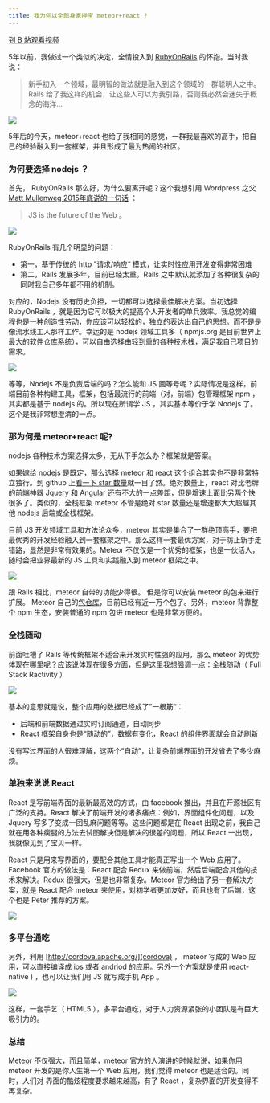 ```yaml
---
title: 我为何以全部身家押宝 meteor+react ?
---
```


[到 B 站观看视频](https://www.bilibili.com/video/BV17C4y1W77K/)

5年以前，我做过一个类似的决定，全情投入到 [RubyOnRails](http://happypeter.github.io/ruby-on-rails.html) 的怀抱。当时我说：

> 新手初入一个领域，最明智的做法就是融入到这个领域的一群聪明人之中。Rails 给了我这样的机会，让这些人可以为我引路，否则我必然会迷失于概念的海洋...

![](http://7xrsqb.com1.z0.glb.clouddn.com/180-rails-meteor.png)

5年后的今天，meteor+react 也给了我相同的感觉，一群我最喜欢的高手，把自己的经验融入到一套框架，并且形成了最为热闹的社区。

### 为何要选择 nodejs ？

首先， RubyOnRails 那么好，为什么要离开呢？这个我想引用 Wordpress 之父 [Matt Mullenweg 2015年底说的一句话](http://wesbos.com/learn-javascript/) ：

> JS is the future of the Web 。

![](http://7xrsqb.com1.z0.glb.clouddn.com/180-matt-js.png)


RubyOnRails 有几个明显的问题：

- 第一，基于传统的 http ”请求/响应“ 模式，让实时性应用开发变得非常困难
- 第二，Rails 发展多年，目前已经太重。Rails 之中默认就添加了各种很复杂的同时我自己多年都不用的机制。

对应的，Nodejs 没有历史负担，一切都可以选择最佳解决方案。当初选择 RubyOnRails ，就是因为它可以极大的提高个人开发者的单兵效率。我总觉的编程也是一种创造性劳动，你应该可以轻松的，独立的表达出自己的思想。而不是是像流水线工人那样工作。幸运的是 nodejs 领域工具多（ npmjs.org 是目前世界上最大的软件仓库系统），可以自由选择由轻到重的各种技术栈，满足我自己项目的需求。

![](http://7xrsqb.com1.z0.glb.clouddn.com/180-painter.png)


等等，Nodejs 不是负责后端的吗？怎么能和 JS 画等号呢？实际情况是这样，前端目前各种构建工具，框架，包括最流行的前端（对，前端）包管理框架 npm ，其实都是基于 nodejs 的。所以现在所谓学 JS ，其实基本等价于学 Nodejs 了。这个是我非常想澄清的一点。

### 那为何是 meteor+react 呢?

nodejs 各种技术方案选择太多，无从下手怎么办？框架就是答案。

如果嫁给 nodejs 是既定，那么选择 meteor 和 react 这个组合其实也不是非常特立独行。到 github 上[看一下 star 数量](https://github.com/search?utf8=%E2%9C%93&q=stars%3A%3E%3D10000)就一目了然。绝对数量上，react 对比老牌的前端神器 Jquery 和 Angular 还有不大的一点差距，但是增速上面比另两个快很多了。类似的，全栈框架 meteor 不管是绝对 star 数量还是增速都大大超越其他 nodejs 后端或全栈框架。

目前 JS 开发领域工具和方法论众多，meteor 其实是集合了一群绝顶高手，要把最优秀的开发经验融入到一套框架之中。那么这样一套最优方案，对于防止新手走错路，显然是非常有效果的。Meteor 不仅仅是一个优秀的框架，也是一伙活人，随时会把业界最新的 JS 工具和实践融入到 meteor 框架之中。

![](http://7xrsqb.com1.z0.glb.clouddn.com/180-with-masters.png)


跟 Rails 相比，meteor 自带的功能少得很。 但是你可以安装 meteor 的包来进行扩展。 Meteor 自己的[包仓库](https://atmospherejs.com)，目前已经有近一万个包了。另外，meteor 背靠整个 npm 生态，安装普通的 npm 包进 meteor 也是非常方便的。

### 全栈随动

前面吐槽了 Rails 等传统框架不适合来开发实时性强的应用，那么 meteor 的优势体现在哪里呢？应该说体现在很多方面，但是这里我想强调一点：全栈随动（ Full Stack Ractivity ）

![](http://7xrsqb.com1.z0.glb.clouddn.com/180-fsr.png)


基本的意思就是说，整个应用的数据已经成了”一根筋“：

- 后端和前端数据通过实时订阅通道，自动同步
- React 框架自身也是“随动的”，数据有变化，React 的组件界面就会自动刷新

没有写过界面的人很难理解，这两个“自动”，让复杂前端界面的开发省去了多少麻烦。

### 单独来说说 React

React 是写前端界面的最新最高效的方式，由 facebook 推出，并且在开源社区有广泛的支持。React 解决了前端开发的诸多痛点：例如，界面组件化问题，以及 Jquery 写多了变成一团乱麻问题等等。这些问题都是在 React 出现之前，我自己就在用各种瘸腿的方法去试图解决但是解决的很差的问题，所以 React 一出现，我就像见到了宝贝一样。

React 只是用来写界面的，要配合其他工具才能真正写出一个 Web 应用了。Facebook 官方的做法是：React 配合 Redux 来做前端，然后后端配合其他的技术来解决。Redux 很强大，但是也非常复杂。Meteor 官方给出了另一套解决方案，就是 React 配合 meteor 来使用，对初学者更加友好，而且也有了后端，这个也是 Peter 推荐的方案。

![](http://7xrsqb.com1.z0.glb.clouddn.com/180-no-redux.png)


### 多平台通吃

另外，利用 [http://cordova.apache.org/](cordova) ， meteor 写成的 Web 应用，可以直接编译成 ios 或者 andriod 的应用。另外一个方案就是使用 react-native
) ，也可以让我们用 JS 就写成手机 App 。

![](http://7xrsqb.com1.z0.glb.clouddn.com/180-cross-platform.png)

这样，一套手艺（ HTML5 ），多平台通吃，对于人力资源紧张的小团队是有巨大吸引力的。

### 总结

Meteor 不仅强大，而且简单，meteor 官方的人演讲的时候就说，如果你用 meteor 开发的是你人生第一个 Web 应用，我们觉得 meteor 也是适合的。同时，人们对
界面的酷炫程度要求越来越高，有了 React ，复杂界面的开发变得不再复杂。
